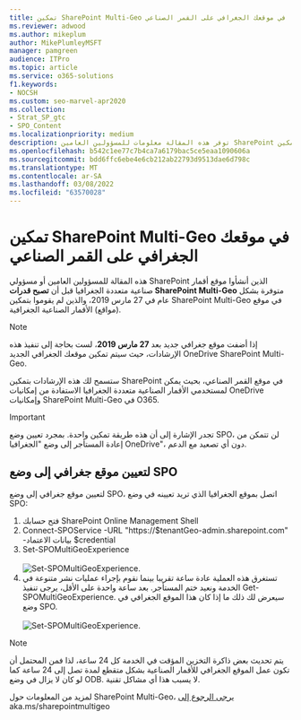 ```yaml
---
title: تمكين SharePoint Multi-Geo في موقعك الجغرافي على القمر الصناعي
ms.reviewer: adwood
ms.author: mikeplum
author: MikePlumleyMSFT
manager: pamgreen
audience: ITPro
ms.topic: article
ms.service: o365-solutions
f1.keywords:
- NOCSH
ms.custom: seo-marvel-apr2020
ms.collection:
- Strat_SP_gtc
- SPO_Content
ms.localizationpriority: medium
description: توفر هذه المقالة معلومات للمسؤولين العامين SharePoint حول تمكين SharePoint Multi-Geo مواقع الأقمار الصناعية الجغرافية.
ms.openlocfilehash: b542c1ee77c7b4ca7a6179bac5ce5eaa1090606a
ms.sourcegitcommit: bdd6ffc6ebe4e6cb212ab22793d9513dae6d798c
ms.translationtype: MT
ms.contentlocale: ar-SA
ms.lasthandoff: 03/08/2022
ms.locfileid: "63570028"
---
```

# <a name="enabling-sharepoint-multi-geo-in-your-satellite-geo-location"></a>تمكين SharePoint Multi-Geo في موقعك الجغرافي على القمر الصناعي

هذه المقالة للمسؤولين العامين أو مسؤولي SharePoint الذين أنشأوا موقع أقمار صناعية متعددة الجغرافيا قبل أن **تصبح قدرات SharePoint Multi-Geo** متوفرة بشكل عام في 27 مارس 2019، والذين لم يقوموا بتمكين SharePoint Multi-Geo في موقع (مواقع) الأقمار الصناعية الجغرافية. 

>[!Note]
>إذا أضفت موقع جغرافي جديد بعد **27 مارس 2019**، لست بحاجة إلى تنفيذ هذه الإرشادات، حيث سيتم تمكين موقعك الجغرافي الجديد OneDrive SharePoint Multi-Geo.

ستسمح لك هذه الإرشادات بتمكين SharePoint في موقع القمر الصناعي، بحيث يمكن لمستخدمي الأقمار الصناعية متعددة الجغرافيا الاستفادة من إمكانيات OneDrive وإمكانيات SharePoint Multi-Geo في O365. 

>[!IMPORTANT]
>تجدر الإشارة إلى أن هذه طريقة تمكين واحدة. بمجرد تعيين وضع SPO، لن تتمكن من إعادة المستأجر إلى وضع "الجغرافيا OneDrive"، دون أي تصعيد مع الدعم. 

## <a name="to-set-a-geo-location-into-spo-mode"></a>لتعيين موقع جغرافي إلى وضع SPO

لتعيين موقع جغرافي إلى وضع SPO، اتصل بموقع الجغرافيا الذي تريد تعيينه في وضع SPO:

1.    فتح حسابك SharePoint Online Management Shell 
2.    Connect-SPOService -URL "https://$tenantGeo-admin.sharepoint.com" -بيانات الاعتماد $credential
3.    Set-SPOMultiGeoExperience</br></br>
![Set-SPOMultiGeoExperience.](../media/Set-SPO-MultiGeo.jpg)
4.    تستغرق هذه العملية عادة ساعة تقريبا بينما نقوم بإجراء عمليات نشر متنوعة في الخدمة ونعيد ختم المستأجر. بعد ساعة واحدة على الأقل، يرجى تنفيذ Get-SPOMultiGeoExperience.  سيعرض لك ذلك ما إذا كان هذا الموقع الجغرافي في وضع SPO.</br></br>
![Set-SPOMultiGeoExperience.](../media/Get-SPO-MultiGeo.jpg)

 
 
 
>[!Note]
>يتم تحديث بعض ذاكرة التخزين المؤقت في الخدمة كل 24 ساعة، لذا فمن المحتمل أن تكون عمل الموقع الجغرافي للأقمار الصناعية بشكل متقطع لمدة تصل إلى 24 ساعة كما لو كان لا يزال في وضع ODB. لا يسبب هذا أي مشاكل تقنية. 
 
لمزيد من المعلومات حول SharePoint Multi-Geo، [يرجى الرجوع إلى](multi-geo-capabilities-in-onedrive-and-sharepoint-online-in-microsoft-365.md) aka.ms/sharepointmultigeo


